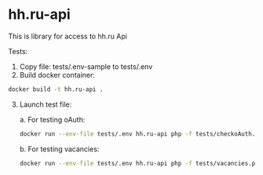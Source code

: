 # hh.ru-api

This is library for access to hh.ru Api

Tests:

1. Copy file: tests/.env-sample to tests/.env
2. Build docker container:

```bash
docker build -t hh.ru-api .
```

3. Launch test file:

    a. For testing oAuth: 
    
    ```bash
    docker run --env-file tests/.env hh.ru-api php -f tests/checkoAuth.php
    ```

    b. For testing vacancies: 
    
    ````bash
    docker run --env-file tests/.env hh.ru-api php -f tests/vacancies.php
    ````